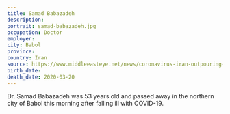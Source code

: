 ```yaml
---
title: Samad Babazadeh
description: 
portrait: samad-babazadeh.jpg
occupation: Doctor
employer: 
city: Babol
province: 
country: Iran
source: https://www.middleeasteye.net/news/coronavirus-iran-outpouring-support-doctors-tackling-covid-19-online, https://twitter.com/IranNW/status/1241037604117549057
birth_date: 
death_date: 2020-03-20
---
```


Dr. Samad Babazadeh was 53 years old and passed away in the northern city of Babol this morning after falling ill with COVID-19. 